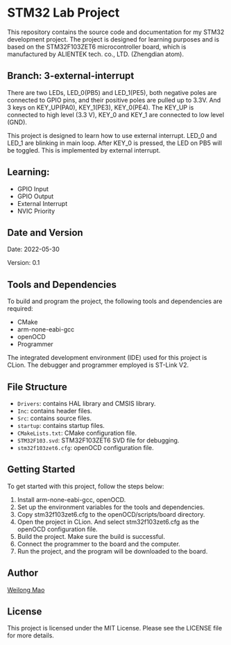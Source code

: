 # STM32 Lab Project

This repository contains the source code and documentation for my STM32 development project. The project is designed for
learning purposes and is based on the STM32F103ZET6 microcontroller board, which is manufactured by ALIENTEK tech. co.,
LTD. (Zhengdian atom).

## Branch: 3-external-interrupt

There are two LEDs, LED_0(PB5) and LED_1(PE5), both negative poles are connected to GPIO pins, and their positive poles
are pulled
up to 3.3V. And 3 keys on KEY_UP(PA0), KEY_1(PE3), KEY_0(PE4). The KEY_UP is connected to high level (3.3 V),
KEY_0 and KEY_1 are connected to low level (GND).

This project is designed to learn how to use external interrupt. LED_0 and LED_1 are blinking in main loop.
After KEY_0 is pressed, the LED on PB5 will be toggled. This is implemented by external interrupt.

## Learning:

- GPIO Input
- GPIO Output
- External Interrupt
- NVIC Priority

## Date and Version

Date: 2022-05-30

Version: 0.1

## Tools and Dependencies

To build and program the project, the following tools and dependencies are required:

- CMake
- arm-none-eabi-gcc
- openOCD
- Programmer

The integrated development environment (IDE) used for this project is CLion. The debugger and programmer employed is
ST-Link V2.

## File Structure

- `Drivers`: contains HAL library and CMSIS library.
- `Inc`: contains header files.
- `Src`: contains source files.
- `startup`: contains startup files.
- `CMakeLists.txt`: CMake configuration file.
- `STM32F103.svd`: STM32F103ZET6 SVD file for debugging.
- `stm32f103zet6.cfg`: openOCD configuration file.

## Getting Started

To get started with this project, follow the steps below:

1. Install arm-none-eabi-gcc, openOCD.
2. Set up the environment variables for the tools and dependencies.
3. Copy stm32f103zet6.cfg to the openOCD/scripts/board directory.
4. Open the project in CLion. And select stm32f103zet6.cfg as the openOCD configuration file.
5. Build the project. Make sure the build is successful.
6. Connect the programmer to the board and the computer.
7. Run the project, and the program will be downloaded to the board.

## Author

[Weilong Mao](https://github.com/WaylonMao)

## License

This project is licensed under the MIT License. Please see the LICENSE file for more details.